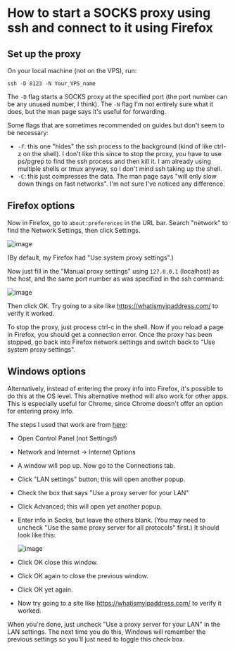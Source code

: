 # How to start a SOCKS proxy using ssh and connect to it using Firefox

## Set up the proxy

On your local machine (not on the VPS), run:

```
ssh -D 8123 -N Your_VPS_name
```

The `-D` flag starts a SOCKS proxy at the specified port (the port number can be any unused number, I think).
The `-N` flag I'm not entirely sure what it does, but the man page says it's useful for forwarding.

Some flags that are sometimes recommended on guides but don't seem to be necessary:

* `-f`: this one "hides" the ssh process to the background (kind of like ctrl-z on the shell).
  I don't like this since to stop the proxy, you have to use ps/pgrep to find the ssh process and then kill it.
  I am already using multiple shells or tmux anyway, so I don't mind ssh taking up the shell.
* `-C`: this just compresses the data. The man page says "will only slow down things on fast networks". I'm not
  sure I've noticed any difference.

## Firefox options

Now in Firefox, go to `about:preferences` in the URL bar.
Search "network" to find the Network Settings, then click Settings.

![image](https://user-images.githubusercontent.com/1450515/143175876-aa321b75-a76f-486c-9e57-1c6d7b9b5c69.png)

(By default, my Firefox had "Use system proxy settings".)

Now just fill in the "Manual proxy settings" using `127.0.0.1` (localhost) as the host, and the same port number as was specified in the ssh command:

![image](https://user-images.githubusercontent.com/1450515/143175993-11e39ee9-e014-423f-b547-3704bbd3129c.png)

Then click OK. Try going to a site like https://whatismyipaddress.com/ to verify it worked.

To stop the proxy, just process ctrl-c in the shell. Now if you reload a page in Firefox, you should get a connection error.
Once the proxy has been stopped, go back into Firefox network settings and switch back to "Use system proxy settings".

## Windows options

Alternatively, instead of entering the proxy info into Firefox, it's possible to do this at the OS level.
This alternative method will also work for other apps.  This is especially useful for Chrome, since
Chrome doesn't offer an option for entering proxy info.

The steps I used that work are from [here](https://www.reddit.com/r/techsupport/comments/4j0l35/windows_10_route_all_traffic_through_socks5_proxy/d333zxc/):

* Open Control Panel (not Settings!)
* Network and Internet -> Internet Options
* A window will pop up. Now go to the Connections tab.
* Click "LAN settings" button; this will open another popup.
* Check the box that says "Use a proxy server for your LAN"
* Click Advanced; this will open yet another popup.
* Enter info in Socks, but leave the others blank.
 (You may need to uncheck "Use the same proxy server for all protocols" first.)
 It should look like this:

  ![image](https://user-images.githubusercontent.com/1450515/143207129-9fde4a05-42a2-42f0-b265-21d908b628b3.png)

* Click OK close this window.
* Click OK again to close the previous window.
* Click OK yet again.
* Now try going to a site like https://whatismyipaddress.com/ to verify it worked.

When you're done, just uncheck "Use a proxy server for your LAN" in the LAN settings.
The next time you do this, Windows will remember the previous settings
so you'll just need to toggle this check box.
